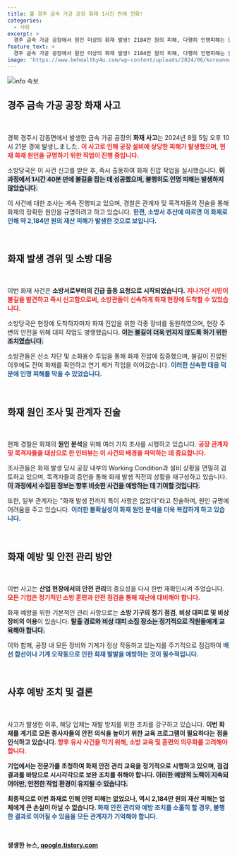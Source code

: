 ```yaml
---
title: 불 경주 금속 가공 공장 화재 1시간 만에 진화!
categories:
  - 사회
excerpt: >
  경주 금속 가공 공장에서 원인 미상의 화재 발생! 2184만 원의 피해, 다행히 인명피해는 없었다. 소방당국, 1시간 40분 만에 불길 잡고 원인 추적 중. 사건의 전말이 궁금하다면 클릭!
feature_text: >
  경주 금속 가공 공장에서 원인 미상의 화재 발생! 2184만 원의 피해, 다행히 인명피해는 없었다. 소방당국, 1시간 40분 만에 불길 잡고 원인 추적 중. 사건의 전말이 궁금하다면 클릭!
image: 'https://www.behealthy4u.com/wp-content/uploads/2024/06/koreanews.jpg'
---
```


<p><img src="https://www.behealthy4u.com/wp-content/uploads/2024/06/koreanews.jpg" alt="info 속보" /></p>

<h2 data-ke-size="size26">경주 금속 가공 공장 화재 사고</h2>

<p data-ke-size="size16">&nbsp;</p>

<p>경북 경주시 강동면에서 발생한 금속 가공 공장의 <b>화재 사고</b>는 2024년 8월 5일 오후 10시 21분 경에 발생しました. <b><span style="color: #ee2323;">이 사고로 인해 공장 설비에 상당한 피해가 발생했으며, 현재 화재 원인을 규명하기 위한 작업이 진행 중입니다.</span></b> </p>

<p>소방당국은 이 사건 신고를 받은 후, 즉시 출동하여 화재 진압 작업을 실시했습니다. <b><span style="background-color: #21538527;">이 과정에서 1시간 40분 만에 불길을 잡는 데 성공했으며, 불행히도 인명 피해는 발생하지 않았습니다.</span></b> </p>

<p>이 사건에 대한 조사는 계속 진행되고 있으며, 경찰은 관계자 및 목격자들의 진술을 통해 화재의 정확한 원인을 규명하려고 하고 있습니다. <b><span style="color: #1a5490;">한편, 소방서 추산에 따르면 이 화재로 인해 약 2,184만 원의 재산 피해가 발생한 것으로 보입니다.</span></b></p>

<p data-ke-size="size16">&nbsp;</p>

<h2 data-ke-size="size26">화재 발생 경위 및 소방 대응</h2>

<p data-ke-size="size16">&nbsp;</p>

<p>이번 화재 사건은 <b>소방서로부터의 긴급 출동 요청으로 시작되었습니다.</b> <b><span style="color: #ee2323;">지나가던 시민이 불길을 발견하고 즉시 신고함으로써, 소방관들이 신속하게 화재 현장에 도착할 수 있었습니다.</span></b> </p>

<p>소방당국은 현장에 도착하자마자 화재 진압을 위한 각종 장비를 동원하였으며, 현장 주변의 안전을 위해 대피 작업도 병행했습니다. <b><span style="background-color: #21538527;">이는 불길이 더욱 번지지 않도록 하기 위한 조치였습니다.</span></b> </p>

<p>소방관들은 산소 차단 및 소화용수 투입을 통해 화재 진압에 집중했으며, 불길이 진압된 이후에도 잔여 화재를 확인하고 연기 제거 작업을 이어갔습니다. <b><span style="color: #1a5490;">이러한 신속한 대응 덕분에 인명 피해를 막을 수 있었습니다.</span></b></p>

<p data-ke-size="size16">&nbsp;</p>

<h2 data-ke-size="size26">화재 원인 조사 및 관계자 진술</h2>

<p data-ke-size="size16">&nbsp;</p>

<p>현재 경찰은 화재의 <b>원인 분석</b>을 위해 여러 가지 조사를 시행하고 있습니다. <b><span style="color: #ee2323;">공장 관계자 및 목격자들을 대상으로 한 인터뷰는 이 사건의 배경을 파악하는 데 중요합니다.</span></b> </p>

<p>조사관들은 화재 발생 당시 공장 내부의 Working Condition과 설비 상황을 면밀히 검토하고 있으며, 목격자들의 증언을 통해 화재 발생 직전의 상황을 재구성하고 있습니다. <b><span style="background-color: #21538527;">이 과정에서 수집된 정보는 향후 비슷한 사건을 예방하는 데 기여할 것입니다.</span></b> </p>

<p>또한, 일부 관계자는 "화재 발생 전까지 특이 사항은 없었다"라고 진술하며, 원인 규명에 어려움을 주고 있습니다. <b><span style="color: #1a5490;">이러한 불확실성이 화재 원인 분석을 더욱 복잡하게 하고 있습니다.</span></b></p>

<p data-ke-size="size16">&nbsp;</p>

<h2 data-ke-size="size26">화재 예방 및 안전 관리 방안</h2>

<p data-ke-size="size16">&nbsp;</p>

<p>이번 사고는 <b>산업 현장에서의 안전 관리</b>의 중요성을 다시 한번 재확인시켜 주었습니다. <b><span style="color: #ee2323;">모든 기업은 정기적인 소방 훈련과 안전 점검을 통해 재난에 대비해야 합니다.</span></b> </p>

<p>화재 예방을 위한 기본적인 관리 사항으로는 <b>소방 기구의 정기 점검</b>, <b>비상 대피로 및 비상 장비의 이용</b>이 있습니다. <b><span style="background-color: #21538527;">탈출 경로와 비상 대피 소집 장소는 정기적으로 직원들에게 교육해야 합니다.</span></b> </p>

<p>이와 함께, 공장 내 모든 장비와 기계가 정상 작동하고 있는지를 주기적으로 점검하여 <b><span style="color: #1a5490;">배선 합선이나 기계 오작동으로 인한 화재 발발을 예방하는 것이 필수적입니다.</span></b></p>

<p data-ke-size="size16">&nbsp;</p>

<h2 data-ke-size="size26">사후 예방 조치 및 결론</h2>

<p data-ke-size="size16">&nbsp;</p>

<p>사고가 발생한 이후, 해당 업체는 재발 방지를 위한 조치를 강구하고 있습니다. <b>이번 화재를 계기로 모든 <b>종사자들의 안전 의식을 높이기 위한 교육 프로그램이 필요하다는 점을 인식하고 있습니다.</b> <b><span style="color: #ee2323;">향후 유사 사건을 막기 위해, 소방 교육 및 훈련의 의무화를 고려해야 합니다.</span></b> </p>

<p>기업에서는 전문가를 초청하여 화재 안전 관리 교육을 정기적으로 시행하고 있으며, 점검 결과를 바탕으로 시시각각으로 보완 조치를 취해야 합니다. <b><span style="background-color: #21538527;">이러한 예방적 노력이 지속되어야만, 안전한 작업 환경이 유지될 수 있습니다.</span></b> </p>

<p>최종적으로 이번 화재로 인해 인명 피해는 없었으나, 역시 <b>2,184만 원의 재산 피해</b>는 업체에게 큰 손실이 아닐 수 없습니다. <b><span style="color: #1a5490;">화재 안전 관리와 예방 조치를 소홀히 할 경우, 불행한 결과로 이어질 수 있음을 모든 관계자가 기억해야 합니다.</span></b></p>

<p data-ke-size="size16">&nbsp;</p>
생생한 뉴스, <a href="https://qoogle.tistory.com" rel="dofollow">qoogle.tistory.com</a>


